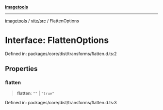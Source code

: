 [**imagetools**](../../../README.md)

***

[imagetools](../../../modules.md) / [vite/src](../README.md) / FlattenOptions

# Interface: FlattenOptions

Defined in: packages/core/dist/transforms/flatten.d.ts:2

## Properties

### flatten

> **flatten**: `""` \| `"true"`

Defined in: packages/core/dist/transforms/flatten.d.ts:3
